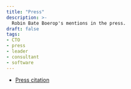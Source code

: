 ```yaml
---
title: "Press"
description: >-
  Robin Bate Boerop's mentions in the press.
draft: false
tags:
- CTO
- press
- leader
- consultant
- software
---
```


- [Press citation](http://www.devx.com/webdev/Article/44826)

